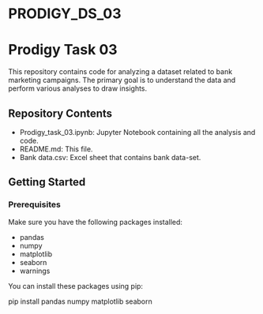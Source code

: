 # PRODIGY_DS_03
# Prodigy Task 03

This repository contains code for analyzing a dataset related to bank marketing campaigns. The primary goal is to understand the data and perform various analyses to draw insights.

## Repository Contents

- Prodigy_task_03.ipynb: Jupyter Notebook containing all the analysis and code.
- README.md: This file.
- Bank data.csv: Excel sheet that contains bank data-set.
## Getting Started

### Prerequisites

Make sure you have the following packages installed:

- pandas
- numpy
- matplotlib
- seaborn
- warnings

You can install these packages using pip:


pip install pandas numpy matplotlib seaborn
